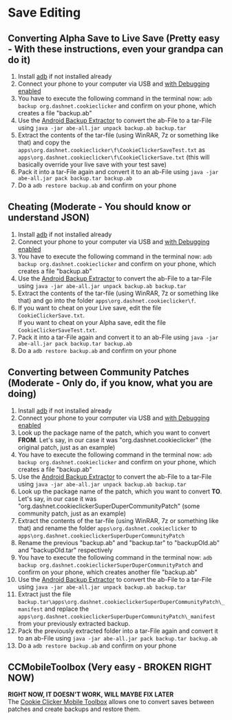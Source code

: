 # Save Editing

## Converting Alpha Save to Live Save (Pretty easy - With these instructions, even your grandpa can do it)

1. Install [adb](https://www.xda-developers.com/install-adb-windows-macos-linux/) if not installed already
2. Connect your phone to your computer via USB and [with Debugging enabled](https://www.embarcadero.com/starthere/xe5/mobdevsetup/android/en/enabling_usb_debugging_on_an_android_device.html)
3. You have to execute the following command in the terminal now: ``adb backup org.dashnet.cookieclicker`` and confirm on your phone, which creates a file "backup.ab"
4. Use the [Android Backup Extractor](https://github.com/nelenkov/android-backup-extractor/releases/download/20181012025725-d750899/abe-all.jar) to convert the ab-File to a tar-File using ``java -jar abe-all.jar unpack backup.ab backup.tar``
5. Extract the contents of the tar-file (using WinRAR, 7z or something like that) and copy the ``apps\org.dashnet.cookieclicker\f\CookieClickerSaveTest.txt`` as ``apps\org.dashnet.cookieclicker\f\CookieClickerSave.txt`` (this will basically override your live save with your test save)
6. Pack it into a tar-File again and convert it to an ab-File using ``java -jar abe-all.jar pack backup.tar backup.ab``
7. Do a ``adb restore backup.ab`` and confirm on your phone

## Cheating (Moderate - You should know or understand JSON)

1. Install [adb](https://www.xda-developers.com/install-adb-windows-macos-linux/) if not installed already
2. Connect your phone to your computer via USB and [with Debugging enabled](https://www.embarcadero.com/starthere/xe5/mobdevsetup/android/en/enabling_usb_debugging_on_an_android_device.html)
3. You have to execute the following command in the terminal now: ``adb backup org.dashnet.cookieclicker`` and confirm on your phone, which creates a file "backup.ab"
4. Use the [Android Backup Extractor](https://github.com/nelenkov/android-backup-extractor/releases/download/20181012025725-d750899/abe-all.jar) to convert the ab-File to a tar-File using ``java -jar abe-all.jar unpack backup.ab backup.tar``
5. Extract the contents of the tar-file (using WinRAR, 7z or something like that) and go into the folder ``apps\org.dashnet.cookieclicker\f``.
6. If you want to cheat on your Live save, edit the file ``CookieClickerSave.txt``.<br>
If you want to cheat on your Alpha save, edit the file ``CookieClickerSaveTest.txt``.
7. Pack it into a tar-File again and convert it to an ab-File using ``java -jar abe-all.jar pack backup.tar backup.ab``
8. Do a ``adb restore backup.ab`` and confirm on your phone

## Converting between Community Patches (Moderate - Only do, if you know, what you are doing)

1. Install [adb](https://www.xda-developers.com/install-adb-windows-macos-linux/) if not installed already
2. Connect your phone to your computer via USB and [with Debugging enabled](https://www.embarcadero.com/starthere/xe5/mobdevsetup/android/en/enabling_usb_debugging_on_an_android_device.html)
3. Look up the package name of the patch, which you want to convert **FROM**. Let's say, in our case it was "org.dashnet.cookieclicker" (the original patch, just as an example)
4. You have to execute the following command in the terminal now: ``adb backup org.dashnet.cookieclicker`` and confirm on your phone, which creates a file "backup.ab"
5. Use the [Android Backup Extractor](https://github.com/nelenkov/android-backup-extractor/releases/download/20181012025725-d750899/abe-all.jar) to convert the ab-File to a tar-File using ``java -jar abe-all.jar unpack backup.ab backup.tar``
6. Look up the package name of the patch, which you want to convert **TO**. Let's say, in our case it was "org.dashnet.cookieclickerSuperDuperCommunityPatch" (some community patch, just as an example)
7. Extract the contents of the tar-file (using WinRAR, 7z or something like that) and rename the folder ``apps\org.dashnet.cookieclicker`` to ``apps\org.dashnet.cookieclickerSuperDuperCommunityPatch``
8. Rename the previous "backup.ab" and "backup.tar" to "backupOld.ab" and "backupOld.tar" respectively
9. You have to execute the following command in the terminal now: ``adb backup org.dashnet.cookieclickerSuperDuperCommunityPatch`` and confirm on your phone, which creates another file "backup.ab"
10. Use the [Android Backup Extractor](https://github.com/nelenkov/android-backup-extractor/releases/download/20181012025725-d750899/abe-all.jar) to convert the ab-File to a tar-File using ``java -jar abe-all.jar unpack backup.ab backup.tar``
11. Extract just the file ``backup.tar\apps\org.dashnet.cookieclickerSuperDuperCommunityPatch\_manifest`` and replace the ``apps\org.dashnet.cookieclickerSuperDuperCommunityPatch\_manifest`` from your previously extracted backup.
12. Pack the previously extracted folder into a tar-File again and convert it to an ab-File using ``java -jar abe-all.jar pack backup.tar backup.ab``
13. Do a ``adb restore backup.ab`` and confirm on your phone

## CCMobileToolbox (Very easy - BROKEN RIGHT NOW)

**RIGHT NOW, IT DOESN'T WORK, WILL MAYBE FIX LATER**<br>
The [Cookie Clicker Mobile Toolbox](toolbox) allows one to convert saves between patches and create backups and restore them.